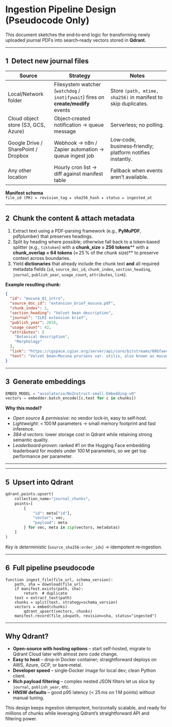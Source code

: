 # Ingestion Pipeline Design (Pseudocode Only)

This document sketches the end‑to‑end logic for transforming newly uploaded journal PDFs into search‑ready vectors stored in **Qdrant**.

---

## 1  Detect new journal files

| Source                              | Strategy                                                                          | Notes                                                         |
| ----------------------------------- | --------------------------------------------------------------------------------- | ------------------------------------------------------------- |
| Local/Network folder                | Filesystem watcher (`watchdog` / `inotifywait`) fires on **create/modify** events | Store `(path, mtime, sha256)` in manifest to skip duplicates. |
| Cloud object store (S3, GCS, Azure) | Object‑created notification → queue message                                       | Serverless; no polling.                                       |
| Google Drive / SharePoint / Dropbox | Webhook → n8n / Zapier automation → queue ingest job                              | Low‑code, business‑friendly; platform notifies instantly.     |
| Any other location                  | Hourly cron list → diff against manifest table                                    | Fallback when events aren’t available.                        |

**Manifest schema**\
`file_id (PK) ▸ revision_tag ▸ sha256_hash ▸ status ▸ ingested_at`

---

## 2  Chunk the content & attach metadata

1. Extract text using a PDF‑parsing framework (e.g., **PyMuPDF**, pdfplumber) that preserves headings.
2. Split by heading where possible; otherwise fall back to a token‑based splitter (e.g., `tiktoken`) with a **chunk\_size = 256 tokens**\*\* with a **chunk\_overlap = 64 tokens** (≈ 25 % of the chunk size)\*\* to preserve context across boundaries.
3. Yield **dictionaries** that already include the chunk text **and** all required metadata fields (`id`, `source_doc_id`, `chunk_index`, `section_heading`, `journal`, `publish_year`, `usage_count`, `attributes`, `link`).

**Example resulting chunk:**

```json
{
  "id": "mucuna_01_intro",
  "source_doc_id": "extension_brief_mucuna.pdf",
  "chunk_index": 1,
  "section_heading": "Velvet bean description",
  "journal": "ILRI extension brief",
  "publish_year": 2016,
  "usage_count": 42,
  "attributes": [
    "Botanical description",
    "Morphology"
  ],
  "link": "https://cgspace.cgiar.org/server/api/core/bitstreams/68bfaec0-8d32-4567-9133-7df9ec7f3e23/content",
  "text": "Velvet bean–Mucuna pruriens var. utilis, also known as mucuna—is a twining annual leguminous vine common to most parts of the tropics. Its growth is restricted to the wet-season as it dies at the onset of the cold season. It has large trifoliate leaves (i.e. has three leaflets) and very long vigorous twining stems that can extend over two–three metres depending on growth conditions. When planted at the beginning of the growing season, flowers normally form at the end of March/early April. These flowers are deep purple and appear underneath the foliage. Seeds are large, ovoid shaped (±10 mm long) and of different colours, ranging from white, grey, brown to black and mottled."
}
```

---

## 3  Generate embeddings

```python
EMBED_MODEL = "avsolatorio/NoInstruct-small-Embedding-v0"
vectors = embedder.batch_encode([c.text for c in chunks])
```

**Why this model?**

- *Open source & permissive*: no vendor lock‑in, easy to self‑host.
- *Lightweight*: < 100 M parameters → small memory footprint and fast inference.
- *384‑d vectors*: lower storage cost in Qdrant while retaining strong semantic quality.
- *Leaderboard‑proven*: ranked #1 on the Hugging Face embedding leaderboard for models under 100 M parameters, so we get top performance per parameter.

---

---

## 5  Upsert into Qdrant

```python
qdrant.points.upsert(
    collection_name="journal_chunks",
    points=[
        {
            "id": meta["id"],
            "vector": vec,
            "payload": meta
        } for vec, meta in zip(vectors, metadatas)
    ]
)
```

*Key is deterministic* (`source_sha256:order_idx`) → idempotent re‑ingestion.

---

## 6  Full pipeline pseudocode

```pseudo
function ingest_file(file_url, schema_version):
    path, sha = download(file_url)
    if manifest.exists(path, sha):
        return  # duplicate
    text = extract_text(path)
    chunks = split(text, strategy=schema_version)
    vectors = embed(chunks)
        qdrant_upsert(vectors, chunks)
    manifest.record(file_id=path, revision=sha, status="ingested")
```

---

## Why Qdrant?

- **Open‑source with hosting options** – start self‑hosted, migrate to Qdrant Cloud later with almost zero code change.
- **Easy to host** – drop‑in Docker container; straightforward deploys on AWS, Azure, GCP, or bare‑metal.
- **Developer speed** – single‑Docker image for local dev; clean Python client.
- **Rich payload filtering** – complex nested JSON filters let us slice by `journal`, `publish_year`, etc.
- **HNSW defaults** – good p95 latency (< 25 ms on 1 M points) without manual tuning.

This design keeps ingestion idempotent, horizontally scalable, and ready for millions of chunks while leveraging Qdrant’s straightforward API and filtering power.

